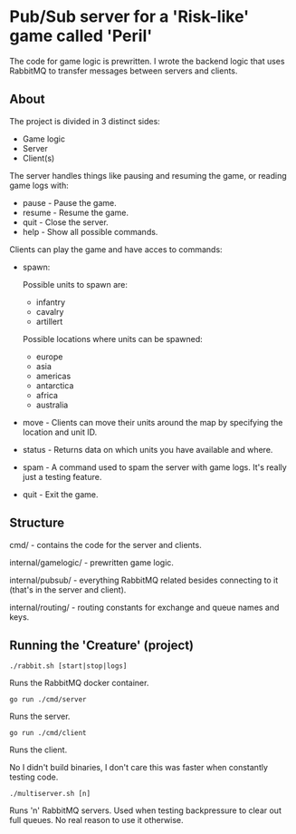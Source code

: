 # Pub/Sub server for a 'Risk-like' game called 'Peril'

The code for game logic is prewritten. I wrote the backend logic that uses RabbitMQ to transfer messages between servers and clients.

## About

The project is divided in 3 distinct sides:
- Game logic
- Server
- Client(s)

The server handles things like pausing and resuming the game, or reading game logs with:
- pause - Pause the game.
- resume - Resume the game.
- quit - Close the server.
- help - Show all possible commands.

Clients can play the game and have acces to commands:
- spawn:

    Possible units to spawn are:
    - infantry
    - cavalry
    - artillert

    Possible locations where units can be spawned:
    - europe
    - asia
    - americas
    - antarctica
    - africa
    - australia
- move - Clients can move their units around the map by specifying the location and unit ID.
- status - Returns data on which units you have available and where.
- spam - A command used to spam the server with game logs. It's really just a testing feature.
- quit - Exit the game.

## Structure

cmd/ - contains the code for the server and clients.

internal/gamelogic/ - prewritten game logic.

internal/pubsub/ - everything RabbitMQ related besides connecting to it (that's in the server and client).

internal/routing/ - routing constants for exchange and queue names and keys.

## Running the 'Creature' (project)

```
./rabbit.sh [start|stop|logs]
```
Runs the RabbitMQ docker container.

```
go run ./cmd/server
```
Runs the server.
```
go run ./cmd/client
```
Runs the client.

No I didn't build binaries, I don't care this was faster when constantly testing code.

```
./multiserver.sh [n]
```
Runs 'n' RabbitMQ servers. Used when testing backpressure to clear out full queues. No real reason to use it otherwise.
